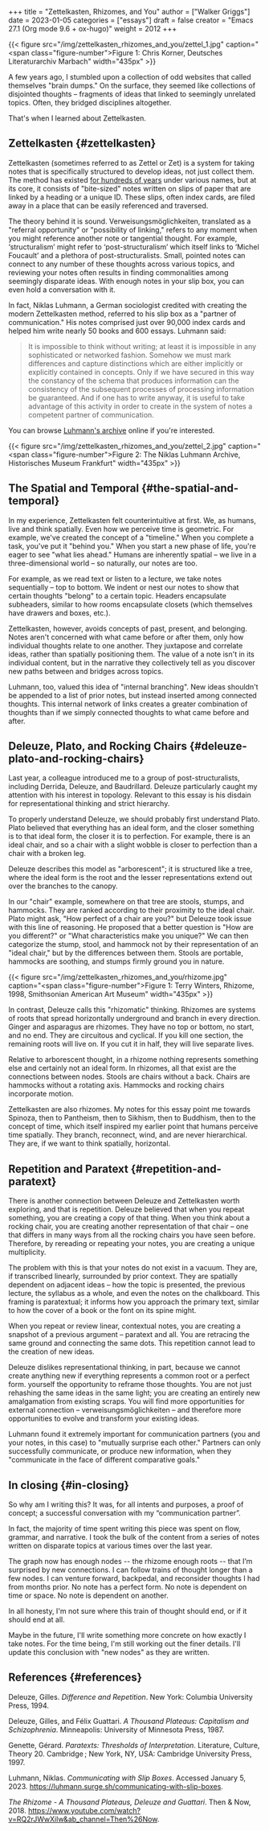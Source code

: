 +++
title = "Zettelkasten, Rhizomes, and You"
author = ["Walker Griggs"]
date = 2023-01-05
categories = ["essays"]
draft = false
creator = "Emacs 27.1 (Org mode 9.6 + ox-hugo)"
weight = 2012
+++

<a id="figure--fig:zettel-1"></a>

{{< figure src="/img/zettelkasten_rhizomes_and_you/zettel_1.jpg" caption="<span class=\"figure-number\">Figure 1: </span>Chris Korner, Deutsches Literaturarchiv Marbach" width="435px" >}}

A few years ago, I stumbled upon a collection of odd websites that called themselves "brain dumps." On the surface, they seemed like collections of disjointed thoughts – fragments of ideas that linked to seemingly unrelated topics. Often, they bridged disciplines altogether.

That's when I learned about Zettelkasten.


## Zettelkasten {#zettelkasten}

Zettelkasten (sometimes referred to as Zettel or Zet) is a system for taking notes that is specifically structured to develop ideas, not just collect them. The method has existed [for hundreds of years](https://archive.org/details/bub_gb_IgMVAAAAQAAJ/page/n156/mode/1up) under various names, but at its core, it consists of "bite-sized" notes written on slips of paper that are linked by a heading or a unique ID. These slips, often index cards, are filed away in a place that can be easily referenced and traversed.

The theory behind it is sound. Verweisungsmöglichkeiten, translated as a "referral opportunity" or "possibility of linking," refers to any moment when you might reference another note or tangential thought. For example, ‘structuralism’ might refer to ‘post-structuralism’ which itself links to ‘Michel Foucault’ and a plethora of post-structuralists.
Small, pointed notes can connect to any number of these thoughts across various topics, and reviewing your notes often results in finding commonalities among seemingly disparate ideas. With enough notes in your slip box, you can even hold a conversation with it.

In fact, Niklas Luhmann, a German sociologist credited with creating the modern Zettelkasten method, referred to his slip box as a "partner of communication." His notes comprised just over 90,000 index cards and helped him write nearly 50 books and 600 essays. Luhmann said:

> It is impossible to think without writing; at least it is impossible in any sophisticated or networked fashion. Somehow we must mark differences and capture distinctions which are either implicitly or explicitly contained in concepts. Only if we have secured in this way the constancy of the schema that produces information can the consistency of the subsequent processes of processing information be guaranteed. And if one has to write anyway, it is useful to take advantage of this activity in order to create in the system of notes a competent partner of communication.

You can browse [Luhmann's archive](https://niklas-luhmann-archiv.de/) online if you're interested.

<a id="figure--fig:zettel-2"></a>

{{< figure src="/img/zettelkasten_rhizomes_and_you/zettel_2.jpg" caption="<span class=\"figure-number\">Figure 2: </span>The Niklas Luhmann Archive, Historisches Museum Frankfurt" width="435px" >}}


## The Spatial and Temporal {#the-spatial-and-temporal}

In my experience, Zettelkasten felt counterintuitive at first. We, as humans, live and think spatially. Even how we perceive time is geometric. For example, we've created the concept of a "timeline." When you complete a task, you've put it "behind you." When you start a new phase of life, you're eager to see "what lies ahead." Humans are inherently spatial – we live in a three-dimensional world – so naturally, our notes are too.

For example, as we read text or listen to a lecture, we take notes sequentially – top to bottom. We indent or nest our notes to show that certain thoughts "belong" to a certain topic. Headers encapsulate subheaders, similar to how rooms encapsulate closets (which themselves have drawers and boxes, etc.).

Zettelkasten, however, avoids concepts of past, present, and belonging. Notes aren't concerned with what came before or after them, only how individual thoughts relate to one another. They juxtapose and correlate ideas, rather than spatially positioning them. The value of a note isn't in its individual content, but in the narrative they collectively tell as you discover new paths between and bridges across topics.

Luhmann, too, valued this idea of "internal branching". New ideas shouldn't be appended to a list of prior notes, but instead inserted among connected thoughts. This internal network of links creates a greater combination of thoughts than if we simply connected thoughts to what came before and after.


## Deleuze, Plato, and Rocking Chairs {#deleuze-plato-and-rocking-chairs}

Last year, a colleague introduced me to a group of post-structuralists, including Derrida, Deleuze, and Baudrillard. Deleuze particularly caught my attention with his interest in topology. Relevant to this essay is his disdain for representational thinking and strict hierarchy.

To properly understand Deleuze, we should probably first understand Plato. Plato believed that everything has an ideal form, and the closer something is to that ideal form, the closer it is to perfection. For example, there is an ideal chair, and so a chair with a slight wobble is closer to perfection than a chair with a broken leg.

Deleuze describes this model as "arborescent"; it is structured like a tree, where the ideal form is the root and the lesser representations extend out over the branches to the canopy.

In our "chair" example, somewhere on that tree are stools, stumps, and hammocks. They are ranked according to their proximity to the ideal chair. Plato might ask, "How perfect of a chair are you?" but Deleuze took issue with this line of reasoning. He proposed that a better question is "How are you different?" or "What characteristics make you unique?" We can then categorize the stump, stool, and hammock not by their representation of an "ideal chair," but by the differences between them. Stools are portable, hammocks are soothing, and stumps firmly ground you in nature.

<a id="figure--fig:rhizome"></a>

{{< figure src="/img/zettelkasten_rhizomes_and_you/rhizome.jpg" caption="<span class=\"figure-number\">Figure 1: </span>Terry Winters, Rhizome, 1998, Smithsonian American Art Museum" width="435px" >}}

In contrast, Deleuze calls this "rhizomatic" thinking. Rhizomes are systems of roots that spread horizontally underground and branch in every direction. Ginger and asparagus are rhizomes.
They have no top or bottom, no start, and no end. They are circuitous and cyclical. If you kill one section, the remaining roots will live on. If you cut it in half, they will live separate lives.

Relative to arborescent thought, in a rhizome nothing represents something else and certainly not an ideal form. In rhizomes, all that exist are the connections between nodes. Stools are chairs without a back. Chairs are hammocks without a rotating axis. Hammocks and rocking chairs incorporate motion.

Zettelkasten are also rhizomes. My notes for this essay point me towards Spinoza, then to Pantheism, then to Sikhism, then to Buddhism, then to the concept of time, which itself inspired my earlier point that humans perceive time spatially. They branch, reconnect, wind, and are never hierarchical. They are, if we want to think spatially, horizontal.


## Repetition and Paratext {#repetition-and-paratext}

There is another connection between Deleuze and Zettelkasten worth exploring, and that is repetition. Deleuze believed that when you repeat something, you are creating a copy of that thing. When you think about a rocking chair, you are creating another representation of that chair – one that differs in many ways from all the rocking chairs you have seen before. Therefore, by rereading or repeating your notes, you are creating a unique multiplicity.

The problem with this is that your notes do not exist in a vacuum. They are, if transcribed linearly, surrounded by prior context. They are spatially dependent on adjacent ideas – how the topic is presented, the previous lecture, the syllabus as a whole, and even the notes on the chalkboard. This framing is paratextual; it informs how you approach the primary text, similar to how the cover of a book or the font on its spine might.

When you repeat or review linear, contextual notes, you are creating a snapshot of a previous argument – paratext and all. You are retracing the same ground and connecting the same dots. This repetition cannot lead to the creation of new ideas.

Deleuze dislikes representational thinking, in part, because we cannot create anything new if everything represents a common root or a perfect form.
yourself the opportunity to reframe those thoughts. You are not just rehashing the same ideas in the same light; you are creating an entirely new amalgamation from existing scraps. You will find more opportunities for external connection – verweisungsmöglichkeiten – and therefore more opportunities to evolve and transform your existing ideas.

Luhmann found it extremely important for communication partners (you and your notes, in this case) to "mutually surprise each other." Partners can only successfully communicate, or produce new information, when they "communicate in the face of different comparative goals."


## In closing {#in-closing}

So why am I writing this? It was, for all intents and purposes, a proof of concept; a successful conversation with my “communication partner”.

In fact, the majority of time spent writing this piece was spent on flow, grammar, and narrative. I took the bulk of the content from a series of notes written on disparate topics at various times over the last year.

The graph now has enough nodes -- the rhizome enough roots -- that I’m surprised by new connections. I can follow trains of thought longer than a few nodes. I can venture forward, backpedal, and reconsider thoughts I had from months prior. No note has a perfect form. No note is dependent on time or space. No note is dependent on another.

In all honesty, I'm not sure where this train of thought should end, or if it should end at all.

Maybe in the future, I'll write something more concrete on how exactly I take notes. For the time being, I'm still working out the finer details. I'll update this conclusion with "new nodes" as they are written.


## References {#references}

Deleuze, Gilles. _Difference and Repetition_. New York: Columbia University Press, 1994.

Deleuze, Gilles, and Félix Guattari. _A Thousand Plateaus: Capitalism and Schizophrenia_. Minneapolis: University of Minnesota Press, 1987.

Genette, Gérard. _Paratexts: Thresholds of Interpretation_. Literature, Culture, Theory 20. Cambridge ; New York, NY, USA: Cambridge University Press, 1997.

Luhmann, Niklas. _Communicating with Slip Boxes_. Accessed January 5, 2023. <https://luhmann.surge.sh/communicating-with-slip-boxes>.

_The Rhizome - A Thousand Plateaus, Deleuze and Guattari_. Then &amp; Now, 2018. <https://www.youtube.com/watch?v=RQ2rJWwXilw&ab_channel=Then%26Now>.
